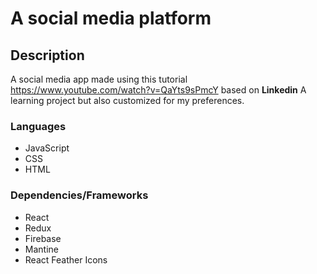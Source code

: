 # A social media platform

## Description

A social media app made using this tutorial https://www.youtube.com/watch?v=QaYts9sPmcY based on **Linkedin**
A learning project but also customized for my preferences.

### Languages

- JavaScript
- CSS
- HTML

### Dependencies/Frameworks

- React
- Redux
- Firebase
- Mantine
- React Feather Icons
<!--
##### Commercial free use (but going to attribute anyway)
- Tailwind Components -->
